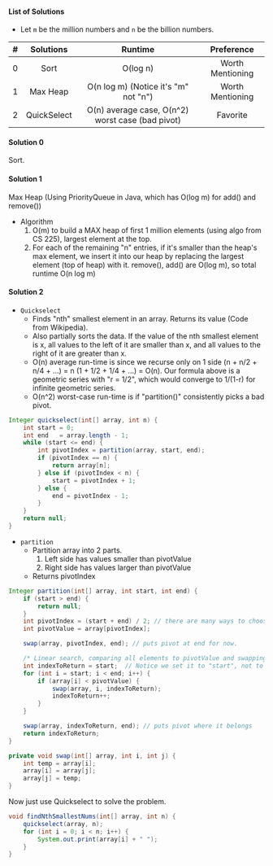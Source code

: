 #### List of Solutions

- Let `m` be the million numbers and `n` be the billion numbers.

| # |  Solutions  |                    Runtime                       |    Preference    |
|:-:|:-----------:|:------------------------------------------------:|:----------------:|
| 0 | Sort        | O(log n)                                         | Worth Mentioning |
| 1 | Max Heap    | O(n log m) (Notice it's "m" not "n")             | Worth Mentioning |
| 2 | QuickSelect | O(n) average case, O(n^2) worst case (bad pivot) |     Favorite     |


#### Solution 0

Sort.

#### Solution 1

Max Heap (Using PriorityQueue in Java, which has O(log m) for add() and remove())

- Algorithm
  1. O(m) to build a MAX heap of first 1 million elements (using algo from CS 225), largest element at the top.
  1. For each of the remaining "n" entries, if it's smaller than the heap's max element, we insert it into our heap by replacing the largest element (top of heap) with it. remove(), add() are O(log m), so total runtime O(n log m)

#### Solution 2

- `Quickselect`
  - Finds "nth" smallest element in an array. Returns its value (Code from Wikipedia).
  - Also partially sorts the data. If the value of the nth smallest element is x, all values to the left of it are smaller than x, and all values to the right of it are greater than x.
  - O(n) average run-time is since we recurse only on 1 side (n + n/2 + n/4 + ...) = n (1 + 1/2 + 1/4 + ...) = O(n). Our formula above is a geometric series with "r = 1/2", which would converge to 1/(1-r) for infinite geometric series.
  - O(n^2) worst-case run-time is if "partition()" consistently picks a bad pivot.

```java
Integer quickselect(int[] array, int n) {
    int start = 0;
    int end   = array.length - 1;
    while (start <= end) {
        int pivotIndex = partition(array, start, end);
        if (pivotIndex == n) {
            return array[n];
        } else if (pivotIndex < n) {
            start = pivotIndex + 1;
        } else {
            end = pivotIndex - 1;
        }
    }
    return null;
}
```

- `partition`
  - Partition array into 2 parts.
    1. Left side has values smaller than pivotValue
    1. Right side has values larger than pivotValue
  - Returns pivotIndex

```java
Integer partition(int[] array, int start, int end) {
    if (start > end) {
        return null;
    }
    int pivotIndex = (start + end) / 2; // there are many ways to choose a pivot
    int pivotValue = array[pivotIndex];

    swap(array, pivotIndex, end); // puts pivot at end for now.

    /* Linear search, comparing all elements to pivotValue and swapping as necessary */
    int indexToReturn = start;	// Notice we set it to "start", not to "0".
    for (int i = start; i < end; i++) {
        if (array[i] < pivotValue) {
            swap(array, i, indexToReturn);
            indexToReturn++;
        }
    }

    swap(array, indexToReturn, end); // puts pivot where it belongs
    return indexToReturn;
}

private void swap(int[] array, int i, int j) {
    int temp = array[i];
    array[i] = array[j];
    array[j] = temp;
}
```

Now just use Quickselect to solve the problem.

```Java
void findNthSmallestNums(int[] array, int n) {
    quickselect(array, n);
    for (int i = 0; i < n; i++) {
        System.out.print(array[i] + " ");
    }
}
```

